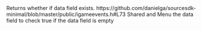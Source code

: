 <function name="IsEmpty" parent="IGameEvent" type="classfunc">
	<description>Returns whether if data field exists.</description>
	<source>https://github.com/danielga/sourcesdk-minimal/blob/master/public/igameevents.h#L73</source>
	<realm>Shared and Menu</realm>
	<args>
		<arg name="keyName" type="const char*" default="NULL">the data field to check</arg>
	</args>
	<rets>
		<ret name="exists" type="bool">true if the data field is empty</ret>
	</rets>
</function>